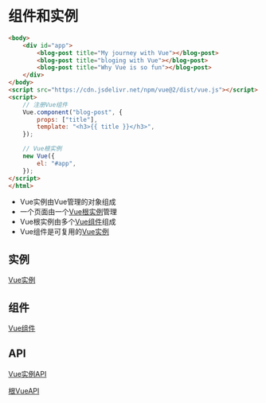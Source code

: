 # 组件和实例

```html
<body>
    <div id="app">
        <blog-post title="My journey with Vue"></blog-post>
        <blog-post title="bloging with Vue"></blog-post>
        <blog-post title="Why Vue is so fun"></blog-post>
    </div>
</body>
<script src="https://cdn.jsdelivr.net/npm/vue@2/dist/vue.js"></script>
<script>
    // 注册Vue组件
    Vue.component("blog-post", {
        props: ["title"],
        template: "<h3>{{ title }}</h3>",
    });

    // Vue根实例
    new Vue({
        el: "#app",
    });
</script>
</html>
```

- Vue实例由Vue管理的对象组成
- 一个页面由一个[Vue根实例](Vue_Instance.md)管理
- Vue根实例由多个[Vue组件](Vue_Component.md)组成
- Vue组件是可复用的[Vue实例](Vue_Instance.md)

## 实例

[Vue实例](Vue_Instance.md)

## 组件

[Vue组件](Vue_Component.md)

## API

[Vue实例API](Vue_Instance_API.md)

[根VueAPI](Vue_Root_API.md)
